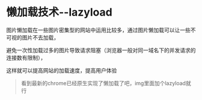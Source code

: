 # 懒加载技术--lazyload

图片懒加载在一些图片密集型的网站中运用比较多，通过图片懒加载可以让一些不可视的图片不去加载，

避免一次性加载过多的图片导致请求阻塞（浏览器一般对同一域名下的并发请求的连接数有限制），

这样就可以提高网站的加载速度，提高用户体验

>看到最新的chrome已经原生实现了懒加载了吧，img里面加个lazyload就行
